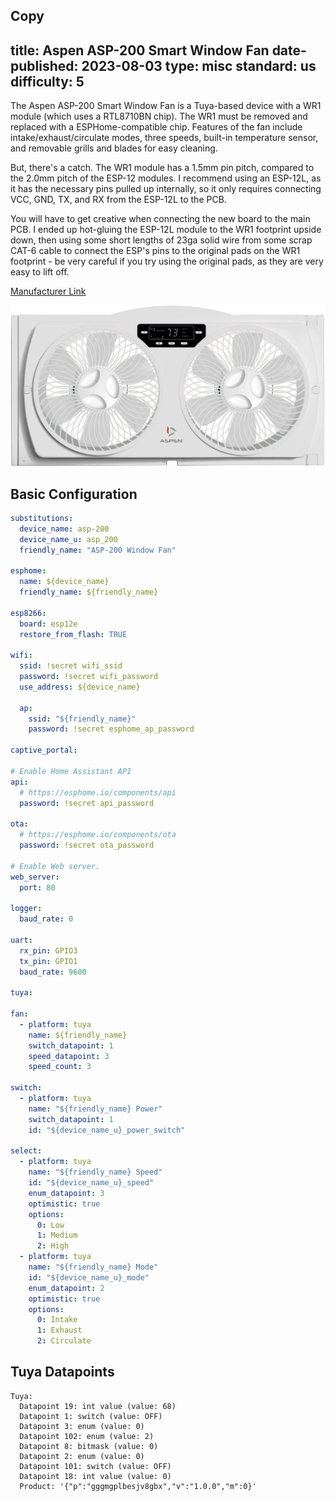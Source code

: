 Copy
---
title: Aspen ASP-200 Smart Window Fan
date-published: 2023-08-03
type: misc
standard: us
difficulty: 5
---

The Aspen ASP-200 Smart Window Fan is a Tuya-based device with a WR1 module (which uses a RTL8710BN chip). The WR1 must be removed and replaced with a ESPHome-compatible chip. Features of the fan include intake/exhaust/circulate modes, three speeds, built-in temperature sensor, and removable grills and blades for easy cleaning.

But, there's a catch. The WR1 module has a 1.5mm pin pitch, compared to the 2.0mm pitch of the ESP-12 modules. I recommend using an ESP-12L, as it has the necessary pins pulled up internally, so it only requires connecting VCC, GND, TX, and RX from the ESP-12L to the PCB.

You will have to get creative when connecting the new board to the main PCB. I ended up hot-gluing the ESP-12L module to the WR1 footprint upside down, then using some short lengths of 23ga solid wire from some scrap CAT-6 cable to connect the ESP's pins to the original pads on the WR1 footprint - be very careful if you try using the original pads, as they are very easy to lift off.

[Manufacturer Link](https://www.theaspen.com/products/asp-200)

![ASP-200](asp-200.png)

## Basic Configuration

```yaml
substitutions:
  device_name: asp-200
  device_name_u: asp_200
  friendly_name: "ASP-200 Window Fan"

esphome:
  name: ${device_name}
  friendly_name: ${friendly_name}

esp8266:
  board: esp12e
  restore_from_flash: TRUE

wifi:
  ssid: !secret wifi_ssid
  password: !secret wifi_password
  use_address: ${device_name}

  ap:
    ssid: "${friendly_name}"
    password: !secret esphome_ap_password

captive_portal:

# Enable Home Assistant API
api:
  # https://esphome.io/components/api
  password: !secret api_password

ota:
  # https://esphome.io/components/ota
  password: !secret ota_password

# Enable Web server.
web_server:
  port: 80

logger:
  baud_rate: 0

uart:
  rx_pin: GPIO3
  tx_pin: GPIO1
  baud_rate: 9600

tuya:

fan:
  - platform: tuya
    name: ${friendly_name}
    switch_datapoint: 1
    speed_datapoint: 3
    speed_count: 3

switch:
  - platform: tuya
    name: "${friendly_name} Power"
    switch_datapoint: 1
    id: "${device_name_u}_power_switch"

select:
  - platform: tuya
    name: "${friendly_name} Speed"
    id: "${device_name_u}_speed"
    enum_datapoint: 3
    optimistic: true
    options:
      0: Low
      1: Medium
      2: High
  - platform: tuya
    name: "${friendly_name} Mode"
    id: "${device_name_u}_mode"
    enum_datapoint: 2
    optimistic: true
    options:
      0: Intake
      1: Exhaust
      2: Circulate

```

## Tuya Datapoints

```
Tuya:
  Datapoint 19: int value (value: 68)
  Datapoint 1: switch (value: OFF)
  Datapoint 3: enum (value: 0)
  Datapoint 102: enum (value: 2)
  Datapoint 8: bitmask (value: 0)
  Datapoint 2: enum (value: 0)
  Datapoint 101: switch (value: OFF)
  Datapoint 18: int value (value: 0)
  Product: '{"p":"gggmgplbesjv8gbx","v":"1.0.0","m":0}'
```
